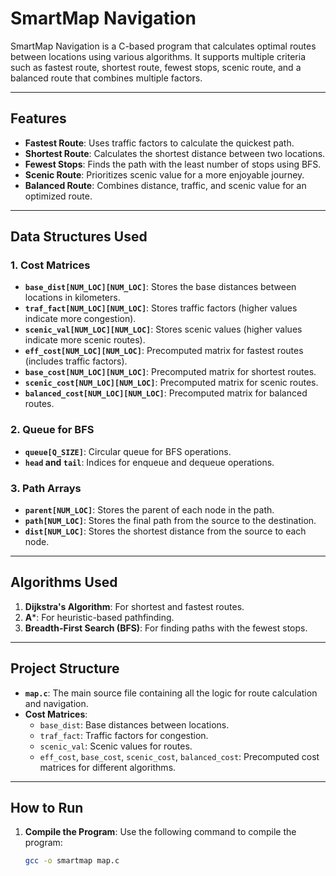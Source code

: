 # SmartMap Navigation

SmartMap Navigation is a C-based program that calculates optimal routes between locations using various algorithms. It supports multiple criteria such as fastest route, shortest route, fewest stops, scenic route, and a balanced route that combines multiple factors.

---

## Features

- **Fastest Route**: Uses traffic factors to calculate the quickest path.
- **Shortest Route**: Calculates the shortest distance between two locations.
- **Fewest Stops**: Finds the path with the least number of stops using BFS.
- **Scenic Route**: Prioritizes scenic value for a more enjoyable journey.
- **Balanced Route**: Combines distance, traffic, and scenic value for an optimized route.

---

## Data Structures Used

### 1. **Cost Matrices**
- **`base_dist[NUM_LOC][NUM_LOC]`**: Stores the base distances between locations in kilometers.
- **`traf_fact[NUM_LOC][NUM_LOC]`**: Stores traffic factors (higher values indicate more congestion).
- **`scenic_val[NUM_LOC][NUM_LOC]`**: Stores scenic values (higher values indicate more scenic routes).
- **`eff_cost[NUM_LOC][NUM_LOC]`**: Precomputed matrix for fastest routes (includes traffic factors).
- **`base_cost[NUM_LOC][NUM_LOC]`**: Precomputed matrix for shortest routes.
- **`scenic_cost[NUM_LOC][NUM_LOC]`**: Precomputed matrix for scenic routes.
- **`balanced_cost[NUM_LOC][NUM_LOC]`**: Precomputed matrix for balanced routes.

### 2. **Queue for BFS**
- **`queue[Q_SIZE]`**: Circular queue for BFS operations.
- **`head` and `tail`**: Indices for enqueue and dequeue operations.

### 3. **Path Arrays**
- **`parent[NUM_LOC]`**: Stores the parent of each node in the path.
- **`path[NUM_LOC]`**: Stores the final path from the source to the destination.
- **`dist[NUM_LOC]`**: Stores the shortest distance from the source to each node.

---

## Algorithms Used

1. **Dijkstra's Algorithm**: For shortest and fastest routes.
2. **A***: For heuristic-based pathfinding.
3. **Breadth-First Search (BFS)**: For finding paths with the fewest stops.

---

## Project Structure

- **`map.c`**: The main source file containing all the logic for route calculation and navigation.
- **Cost Matrices**:
  - `base_dist`: Base distances between locations.
  - `traf_fact`: Traffic factors for congestion.
  - `scenic_val`: Scenic values for routes.
  - `eff_cost`, `base_cost`, `scenic_cost`, `balanced_cost`: Precomputed cost matrices for different algorithms.

---

## How to Run

1. **Compile the Program**:
   Use the following command to compile the program:
   ```bash
   gcc -o smartmap map.c
